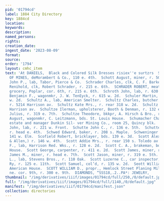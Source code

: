 ```yaml
---
pid: '01794cd'
label: 1884 City Directory
key: 1884cd
location: 
keywords: 
description: 
named_persons: 
rights: 
creation_date: 
ingest_date: '2023-08-09'
format: 
source: 
order: '1794'
layout: cmhc_item
text: 'At DANIELS,  Black and Colored Silk Dresses risiex''e surtzrs  SCH 219 SCO     SCHOOL
  OF MINES, deMorambert & Co., 110 e. 4th.  Schott August, miner, r. 509 e. 9th.  Schouten
  John P., lab, Tabor, Pierce & Co.  Schrader Charles, clk, C. F. Barker.  Schrader
  Renihold, clk, Robert Schrader, r. 215 e. 6th.  SCHRADER ROBERT, meat market and
  grocery, Poplar, cor. 6th, r. 215 e. 6th.  Schroth John, lab, r. 630 e. 4th.  Schroy
  Benjamin F., wagonmkr, J. W. TenEyck, r. 615 w. 2d.  Schuler Martin, miner, r. 122
  w. 2d.  Schultz A., lab, American Smelter.  Schultz Charles, butcher. I. R. Jeffrer,
  r. 5214 Harrison av.  Schultz Kate Mrs., r. rear 318 w. 2d.  Schultz 8., r. 319
  Harrison av.  Schultze Ilerman, upholsterer, Booth & Denman, r. 132 e. 5th.  Schultze
  Julius, r. 319 e. 7th.  Schultze Theodore, bkkpr, A. Hirsch & Bro., r. 128 w. 9th.  Sehulz
  August, wagonmkr, C. Leitzmann, bds. St. Louis House.  Schumacher Charles P., real
  estate and manager Dunkin Sil- ver Mining Co., room 25, Quincy blk.  Schusterschitz
  John, lab, r. 221 w. Front.  Schutte John C., r. 136 e. 5th.  Schutte Joseph, carpenter,
  r. head e. 4th.  Schwed Edward, baker, r. 208 s. Maple.  Schweninger Joseph, wagonmkr,
  141 w. Elm.  Scofield Robert, bricklayer, bds. 139 e. 3d.  Scott Alexander E., (Scott
  & Allen,) r. 146 w. 4th.  Scott Addie Mrs., r. rear 150 s. Toledo av.  Scott A.
  F., lab, Harrison Red. Wks., r. 128 e. 2d.  Scott C. A., brakeman, bds. Commercial
  House.  Scott George, carpenter, r. 411 e. 2d.  Scott James, miner, r. 701 e. 12th.  Scott
  James M., miner, r. head e. 7th.  Scott Jason, miner, r. 319 e. 5th.  Scott Joseph
  L., lab, Stevens Bros., r. 110 Oak.  Scott Luzerne C., car inspector, D. & S. P.
  Ry, r. 125 e. 11th.  Scott Samuel, col’d, r. 135 w. 2d.  Seott William, miner, bds.
  American House.  SCOTT WILLIAM D., propr., Hemlock Street Planing Mill,  Hemlock,
  ne. cor. 9th, r. 300 e. 9th.  DIAMONDS, “SSS18,.2..PA*: JEWELRY,    '
thumbnail: "/img/derivatives/iiif/images/01794cd/full/250,/0/default.jpg"
full: "/img/derivatives/iiif/images/01794cd/full/1140,/0/default.jpg"
manifest: "/img/derivatives/iiif/01794cd/manifest.json"
collection: directories
---
```

